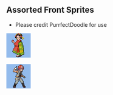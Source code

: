 ## Assorted Front Sprites
- Please credit PurrfectDoodle for use

![kimono_girl.png](kimono_girl.png)

![roark.png](roark.png)